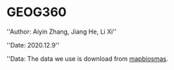 # GEOG360 
''Author: Aiyin Zhang, Jiang He, Li Xi''

''Date: 2020.12.9''

''Data: The data we use is download from [mapbiosmas](https://mapbiomas.org/download).

